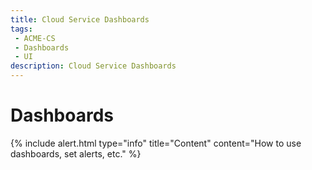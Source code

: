 ```yaml
---
title: Cloud Service Dashboards
tags: 
 - ACME-CS
 - Dashboards
 - UI
description: Cloud Service Dashboards
---
```


# Dashboards

{% include alert.html type="info" title="Content" content="How to use dashboards, set alerts, etc." %}